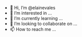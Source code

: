 - 👋 Hi, I’m @elainevales
- 👀 I’m interested in ...
- 🌱 I’m currently learning ...
- 💞️ I’m looking to collaborate on ...
- 📫 How to reach me ...

<!---
elainevales/elainevales is a ✨ special ✨ repository because its `README.md` (this file) appears on your GitHub profile.
You can click the Preview link to take a look at your changes.
--->
